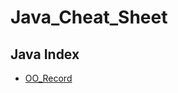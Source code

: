 # Java_Cheat_Sheet




## Java Index
- [OO_Record](https://github.com/louisBerlin/Java_Cheat_Sheet/blob/main/java/OO_Record.md#creating-and-using-a-record)
